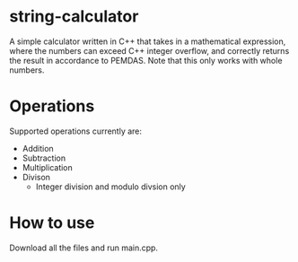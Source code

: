 # string-calculator
A simple calculator written in C++ that takes in a mathematical expression, where the numbers can exceed C++ integer overflow, and correctly returns the result in accordance to PEMDAS. Note that this only works with whole numbers.

# Operations
Supported operations currently are:
- Addition
- Subtraction
- Multiplication
- Divison
  - Integer division and modulo divsion only
# How to use
Download all the files and run main.cpp.
